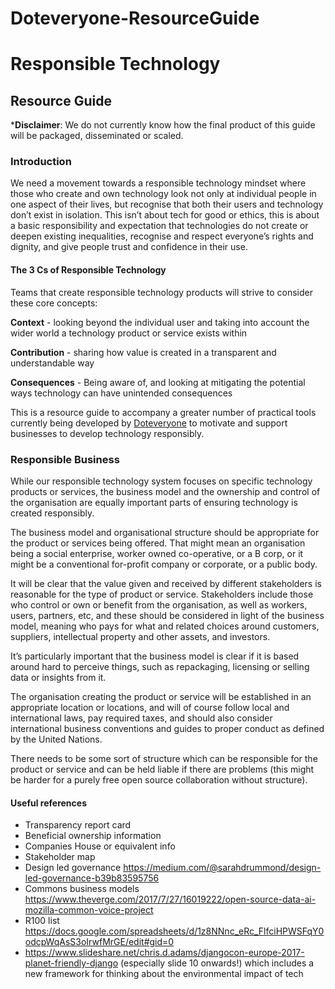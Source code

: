 # Doteveryone-ResourceGuide
# Responsible Technology
## Resource Guide


***Disclaimer**: We do not currently know how the final product of this guide will be packaged, disseminated or scaled. 

### Introduction

We need a movement towards a responsible technology mindset where those who create and own technology look not only at individual people in one aspect of their lives, but recognise that both their users and technology don’t exist in isolation.  This isn’t about tech for good or ethics, this is about a basic responsibility and expectation that technologies do not create or deepen existing inequalities, recognise and respect everyone’s rights and dignity, and give people trust and confidence in their use.

####  The 3 Cs of Responsible Technology

Teams that create responsible technology products will strive to consider these core concepts: 

**Context** - looking beyond the individual user and taking into account the wider world a technology product or service exists within

**Contribution** - sharing how value is created in a transparent and understandable way

**Consequences** - Being aware of, and looking at mitigating the potential ways technology can have unintended consequences 

This is a resource guide to accompany a greater number of practical tools currently being developed by [Doteveryone](http://doteveryone.org.uk) to motivate and support businesses to develop technology responsibly.  

### Responsible Business

While our responsible technology system focuses on specific technology products or services, the business model and the ownership and control of the organisation are equally important parts of ensuring technology is created responsibly. 

The business model and organisational structure should be appropriate for the product or services being offered. That might mean an organisation being a social enterprise, worker owned co-operative, or a B corp, or it might be a conventional for-profit company or corporate, or a public body. 

It will be clear that the value given and received by different stakeholders is reasonable for the type of product or service. Stakeholders include those who control or own or benefit from the organisation, as well as workers, users, partners, etc, and these should be considered in light of the business model, meaning who pays for what and related choices around customers, suppliers, intellectual property and other assets, and investors.

It’s particularly important that the business model is clear if it is based around hard to perceive things, such as repackaging, licensing or selling data or insights from it. 

The organisation creating the product or service will be established in an appropriate location or locations, and will of course follow local and international laws, pay required taxes, and should also consider international business conventions and guides to proper conduct as defined by the United Nations.  

There needs to be some sort of structure which can be responsible for the product or service and can be held liable if there are problems (this might be harder for a purely free open source collaboration without structure). 

#### Useful references
* Transparency report card
* Beneficial ownership information
* Companies House or equivalent info
* Stakeholder map 
* Design led governance https://medium.com/@sarahdrummond/design-led-governance-b39b83595756 
* Commons business models https://www.theverge.com/2017/7/27/16019222/open-source-data-ai-mozilla-common-voice-project
* R100 list https://docs.google.com/spreadsheets/d/1z8NNnc_eRc_FlfciHPWSFqY0odcpWqAsS3oIrwfMrGE/edit#gid=0 
* https://www.slideshare.net/chris.d.adams/djangocon-europe-2017-planet-friendly-django (especially slide 10 onwards!) which     includes a new framework for thinking about the environmental impact of tech 
